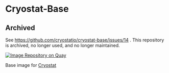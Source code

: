# Cryostat-Base

## Archived

See https://github.com/cryostatio/cryostat-base/issues/14 . This repository is archived, no longer used, and no longer maintained.

[![Image Repository on Quay](https://quay.io/repository/cryostat/cryostat-base/status "Image Repository on Quay")](https://quay.io/repository/cryostat/cryostat-base)

Base image for [Cryostat](https://github.com/cryostatio/cryostat)
